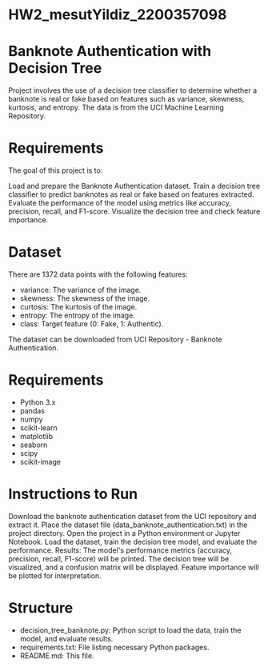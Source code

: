 # HW2_mesutYildiz_2200357098

# Banknote Authentication with Decision Tree

Project involves the use of a decision tree classifier to determine whether a banknote is real or fake based on features such as variance, skewness, kurtosis, and entropy. The data is from the UCI Machine Learning Repository.

# Requirements
The goal of this project is to:

Load and prepare the Banknote Authentication dataset.
Train a decision tree classifier to predict banknotes as real or fake based on features extracted.
Evaluate the performance of the model using metrics like accuracy, precision, recall, and F1-score.
Visualize the decision tree and check feature importance.
# Dataset

There are 1372 data points with the following features:

- variance: The variance of the image.
- skewness: The skewness of the image.
- curtosis: The kurtosis of the image.
- entropy: The entropy of the image.
- class: Target feature (0: Fake, 1: Authentic).

The dataset can be downloaded from UCI Repository - Banknote Authentication.

# Requirements

- Python 3.x
- pandas
- numpy
- scikit-learn
- matplotlib
- seaborn
- scipy
- scikit-image

# Instructions to Run

Download the banknote authentication dataset from the UCI repository and extract it.
Place the dataset file (data_banknote_authentication.txt) in the project directory.
Open the project in a Python environment or Jupyter Notebook.
Load the dataset, train the decision tree model, and evaluate the performance.
Results:
The model's performance metrics (accuracy, precision, recall, F1-score) will be printed.
The decision tree will be visualized, and a confusion matrix will be displayed.
Feature importance will be plotted for interpretation.
# Structure

- decision_tree_banknote.py: Python script to load the data, train the model, and evaluate results.
- requirements.txt: File listing necessary Python packages.
- README.md: This file.
